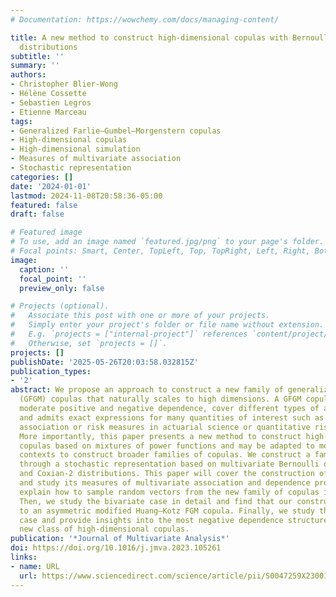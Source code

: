```yaml
---
# Documentation: https://wowchemy.com/docs/managing-content/

title: A new method to construct high-dimensional copulas with Bernoulli and Coxian-2
  distributions
subtitle: ''
summary: ''
authors:
- Christopher Blier-Wong
- Hélène Cossette
- Sebastien Legros
- Etienne Marceau
tags:
- Generalized Farlie–Gumbel–Morgenstern copulas
- High-dimensional copulas
- High-dimensional simulation
- Measures of multivariate association
- Stochastic representation
categories: []
date: '2024-01-01'
lastmod: 2024-11-08T20:58:36-05:00
featured: false
draft: false

# Featured image
# To use, add an image named `featured.jpg/png` to your page's folder.
# Focal points: Smart, Center, TopLeft, Top, TopRight, Left, Right, BottomLeft, Bottom, BottomRight.
image:
  caption: ''
  focal_point: ''
  preview_only: false

# Projects (optional).
#   Associate this post with one or more of your projects.
#   Simply enter your project's folder or file name without extension.
#   E.g. `projects = ["internal-project"]` references `content/project/deep-learning/index.md`.
#   Otherwise, set `projects = []`.
projects: []
publishDate: '2025-05-26T20:03:58.032815Z'
publication_types:
- '2'
abstract: We propose an approach to construct a new family of generalized Farlie–Gumbel–Morgenstern
  (GFGM) copulas that naturally scales to high dimensions. A GFGM copula can model
  moderate positive and negative dependence, cover different types of asymmetries,
  and admits exact expressions for many quantities of interest such as measures of
  association or risk measures in actuarial science or quantitative risk management.
  More importantly, this paper presents a new method to construct high-dimensional
  copulas based on mixtures of power functions and may be adapted to more general
  contexts to construct broader families of copulas. We construct a family of copulas
  through a stochastic representation based on multivariate Bernoulli distributions
  and Coxian-2 distributions. This paper will cover the construction of a GFGM copula
  and study its measures of multivariate association and dependence properties. We
  explain how to sample random vectors from the new family of copulas in high dimensions.
  Then, we study the bivariate case in detail and find that our construction leads
  to an asymmetric modified Huang–Kotz FGM copula. Finally, we study the exchangeable
  case and provide insights into the most negative dependence structure within this
  new class of high-dimensional copulas.
publication: '*Journal of Multivariate Analysis*'
doi: https://doi.org/10.1016/j.jmva.2023.105261
links:
- name: URL
  url: https://www.sciencedirect.com/science/article/pii/S0047259X23001070
---
```


